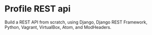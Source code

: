 # Profile REST api

Build a REST API from scratch, using Django, Django REST Framework, Python, Vagrant, VirtualBox, Atom, and ModHeaders.
